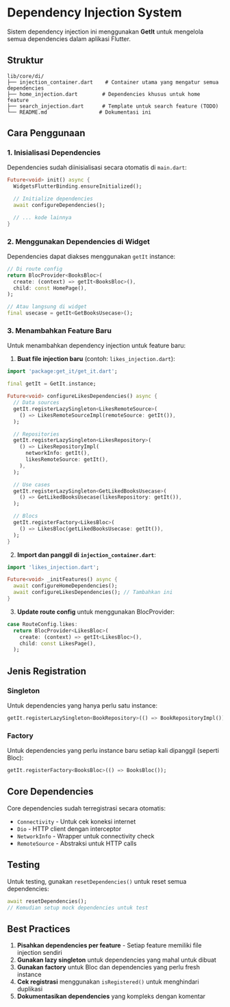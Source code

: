 # Dependency Injection System

Sistem dependency injection ini menggunakan **GetIt** untuk mengelola semua dependencies dalam aplikasi Flutter.

## Struktur

```
lib/core/di/
├── injection_container.dart    # Container utama yang mengatur semua dependencies
├── home_injection.dart        # Dependencies khusus untuk home feature
├── search_injection.dart      # Template untuk search feature (TODO)
└── README.md                 # Dokumentasi ini
```

## Cara Penggunaan

### 1. Inisialisasi Dependencies

Dependencies sudah diinisialisasi secara otomatis di `main.dart`:

```dart
Future<void> init() async {
  WidgetsFlutterBinding.ensureInitialized();

  // Initialize dependencies
  await configureDependencies();

  // ... kode lainnya
}
```

### 2. Menggunakan Dependencies di Widget

Dependencies dapat diakses menggunakan `getIt` instance:

```dart
// Di route config
return BlocProvider<BooksBloc>(
  create: (context) => getIt<BooksBloc>(),
  child: const HomePage(),
);

// Atau langsung di widget
final usecase = getIt<GetBooksUsecase>();
```

### 3. Menambahkan Feature Baru

Untuk menambahkan dependency injection untuk feature baru:

1. **Buat file injection baru** (contoh: `likes_injection.dart`):

```dart
import 'package:get_it/get_it.dart';

final getIt = GetIt.instance;

Future<void> configureLikesDependencies() async {
  // Data sources
  getIt.registerLazySingleton<LikesRemoteSource>(
    () => LikesRemoteSourceImpl(remoteSource: getIt()),
  );

  // Repositories
  getIt.registerLazySingleton<LikesRepository>(
    () => LikesRepositoryImpl(
      networkInfo: getIt(),
      likesRemoteSource: getIt(),
    ),
  );

  // Use cases
  getIt.registerLazySingleton<GetLikedBooksUsecase>(
    () => GetLikedBooksUsecase(likesRepository: getIt()),
  );

  // Blocs
  getIt.registerFactory<LikesBloc>(
    () => LikesBloc(getLikedBooksUsecase: getIt()),
  );
}
```

2. **Import dan panggil di `injection_container.dart`**:

```dart
import 'likes_injection.dart';

Future<void> _initFeatures() async {
  await configureHomeDependencies();
  await configureLikesDependencies(); // Tambahkan ini
}
```

3. **Update route config** untuk menggunakan BlocProvider:

```dart
case RouteConfig.likes:
  return BlocProvider<LikesBloc>(
    create: (context) => getIt<LikesBloc>(),
    child: const LikesPage(),
  );
```

## Jenis Registration

### Singleton

Untuk dependencies yang hanya perlu satu instance:

```dart
getIt.registerLazySingleton<BookRepository>(() => BookRepositoryImpl());
```

### Factory

Untuk dependencies yang perlu instance baru setiap kali dipanggil (seperti Bloc):

```dart
getIt.registerFactory<BooksBloc>(() => BooksBloc());
```

## Core Dependencies

Core dependencies sudah terregistrasi secara otomatis:

- `Connectivity` - Untuk cek koneksi internet
- `Dio` - HTTP client dengan interceptor
- `NetworkInfo` - Wrapper untuk connectivity check
- `RemoteSource` - Abstraksi untuk HTTP calls

## Testing

Untuk testing, gunakan `resetDependencies()` untuk reset semua dependencies:

```dart
await resetDependencies();
// Kemudian setup mock dependencies untuk test
```

## Best Practices

1. **Pisahkan dependencies per feature** - Setiap feature memiliki file injection sendiri
2. **Gunakan lazy singleton** untuk dependencies yang mahal untuk dibuat
3. **Gunakan factory** untuk Bloc dan dependencies yang perlu fresh instance
4. **Cek registrasi** menggunakan `isRegistered()` untuk menghindari duplikasi
5. **Dokumentasikan dependencies** yang kompleks dengan komentar
